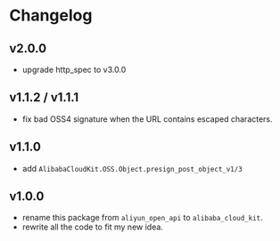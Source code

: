 # Changelog

## v2.0.0

- upgrade http_spec to v3.0.0

## v1.1.2 / v1.1.1

- fix bad OSS4 signature when the URL contains escaped characters.

## v1.1.0

- add `AlibabaCloudKit.OSS.Object.presign_post_object_v1/3`

## v1.0.0

- rename this package from `aliyun_open_api` to `alibaba_cloud_kit`.
- rewrite all the code to fit my new idea.
